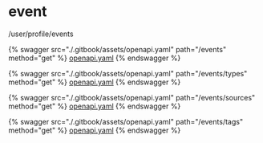 # event

/user/profile/events




{% swagger src="./.gitbook/assets/openapi.yaml" path="/events" method="get" %}
[openapi.yaml](<./.gitbook/assets/openapi.yaml>)
{% endswagger %}


{% swagger src="./.gitbook/assets/openapi.yaml" path="/events/types" method="get" %}
[openapi.yaml](<./.gitbook/assets/openapi.yaml>)
{% endswagger %}


{% swagger src="./.gitbook/assets/openapi.yaml" path="/events/sources" method="get" %}
[openapi.yaml](<./.gitbook/assets/openapi.yaml>)
{% endswagger %}


{% swagger src="./.gitbook/assets/openapi.yaml" path="/events/tags" method="get" %}
[openapi.yaml](<./.gitbook/assets/openapi.yaml>)
{% endswagger %}